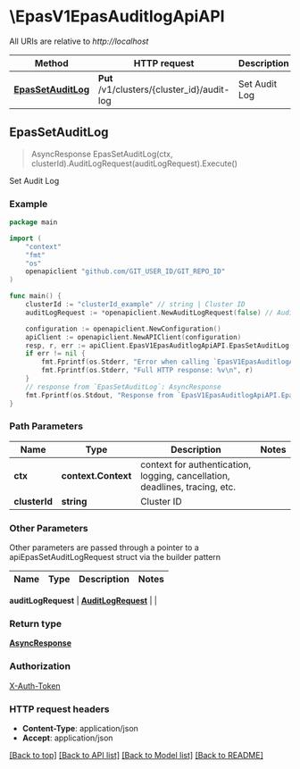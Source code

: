 # \EpasV1EpasAuditlogApiAPI

All URIs are relative to *http://localhost*

Method | HTTP request | Description
------------- | ------------- | -------------
[**EpasSetAuditLog**](EpasV1EpasAuditlogApiAPI.md#EpasSetAuditLog) | **Put** /v1/clusters/{cluster_id}/audit-log | Set Audit Log



## EpasSetAuditLog

> AsyncResponse EpasSetAuditLog(ctx, clusterId).AuditLogRequest(auditLogRequest).Execute()

Set Audit Log



### Example

```go
package main

import (
	"context"
	"fmt"
	"os"
	openapiclient "github.com/GIT_USER_ID/GIT_REPO_ID"
)

func main() {
	clusterId := "clusterId_example" // string | Cluster ID
	auditLogRequest := *openapiclient.NewAuditLogRequest(false) // AuditLogRequest | 

	configuration := openapiclient.NewConfiguration()
	apiClient := openapiclient.NewAPIClient(configuration)
	resp, r, err := apiClient.EpasV1EpasAuditlogApiAPI.EpasSetAuditLog(context.Background(), clusterId).AuditLogRequest(auditLogRequest).Execute()
	if err != nil {
		fmt.Fprintf(os.Stderr, "Error when calling `EpasV1EpasAuditlogApiAPI.EpasSetAuditLog``: %v\n", err)
		fmt.Fprintf(os.Stderr, "Full HTTP response: %v\n", r)
	}
	// response from `EpasSetAuditLog`: AsyncResponse
	fmt.Fprintf(os.Stdout, "Response from `EpasV1EpasAuditlogApiAPI.EpasSetAuditLog`: %v\n", resp)
}
```

### Path Parameters


Name | Type | Description  | Notes
------------- | ------------- | ------------- | -------------
**ctx** | **context.Context** | context for authentication, logging, cancellation, deadlines, tracing, etc.
**clusterId** | **string** | Cluster ID | 

### Other Parameters

Other parameters are passed through a pointer to a apiEpasSetAuditLogRequest struct via the builder pattern


Name | Type | Description  | Notes
------------- | ------------- | ------------- | -------------

 **auditLogRequest** | [**AuditLogRequest**](AuditLogRequest.md) |  | 

### Return type

[**AsyncResponse**](AsyncResponse.md)

### Authorization

[X-Auth-Token](../README.md#X-Auth-Token)

### HTTP request headers

- **Content-Type**: application/json
- **Accept**: application/json

[[Back to top]](#) [[Back to API list]](../README.md#documentation-for-api-endpoints)
[[Back to Model list]](../README.md#documentation-for-models)
[[Back to README]](../README.md)

